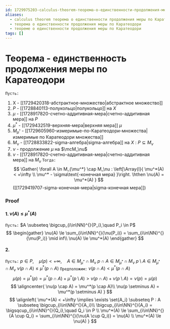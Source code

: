 ```yaml
---
id: 1729975203-calculus-theorem-теорема-о-единственности-продолжения-меры-по-Каратеодори
aliases:
  - calculus theorem теорема о единственности продолжения меры по Каратеодори
  - теорема о единственности продолжения меры по Каратеодори
  - теореме о единственности продолжения меры по Каратеодори
tags: []
---
```


# Теорема - единственность продолжения меры по Каратеодори
`Пусть:`
1. X - [[1729420318-абстрактное-множество|абстрактное множество]]
2. $P$ - [[1728840113-полукольцо|полукольцо]] на $X$
3. $\mu$ - [[1728917820-счетно-аддитивная-мера|счетно-аддитивная мера]] на $P$
4. $\mu^*$ - [[1729432519-верхняя-мера|верхняя мера]] $\mu$
5. $M_{\mu^*}$ - [[1729605960-измеримые-по-Каратеодори-множества|измеримые по Каратеодори множества]]
6. $M_\nu$ - [[1728833822-sigma-алгебра|sigma-алгебра]] на $X$ : $P \subseteq M_\nu$
8. $\nu$ - продолжение $\mu$ на $\mcM_\nu$ 
7. $\nu$ - [[1728917820-счетно-аддитивная-мера|счетно-аддитивная мера]] на $M_\nu$
`Тогда:`
$$
\Gather{
\forall A \in M_{\mu^*} \cap M_\nu : 
\left[\Array{l}{
\mu^*(A) < +\infty \\
\mu^* - \sigma\text{-конечная мера}
}\right. \hthen
\nu(A) = \mu^*(A)
}
$$
([[1729419707-sigma-конечная-мера|sigma-конечная мера]])
### Proof
#### 1. $\nu(A) \le \mu^*(A)$
`Пусть:` $A \subseteq \bigcup_{i\in\NN}^{}{P_i},\quad P_i \in P$
$$
\begin{gather}
\nu(A) \le \sum_{i\in\NN}^{}{\nu(P_i)} = \sum_{i\in\NN}^{}{\mu(P_i)} \mid inf\\
\nu(A) \le \mu^*(A)
\end{gather}
$$
#### 2.
`Пусть:` $p \in P,\quad \mu(p) < +\infty,\quad A \in M_{\mu^*} \cap M_\nu$
$p \cap A \in M_{\mu^*} \cap M_\nu$
$p \setminus A \in M_{\mu^*} \cap M_\nu$
$\nu(p \cap A) \le \mu^*(p \cap A)$
`Предположим:` $\nu(p \cap A) < \mu^*(p \cap A)$
$$
\mu(p) = \mu^*(p) = \mu^*(p \cap A) + \mu^*(p \setminus A) >
\nu(p \cap A) + \nu(p \setminus A) =
\nu(p) = \mu(p)
$$
$$
\aligncenter{
\nu(p \cap A) = \mu^*(p \cap A)\\
\nu(p \setminus A) = \mu^*(p \setminus A)
}
$$
$$
\alignleft{
\mu^*(A) < +\infty \implies \exists \set{A_i} \subseteq P :
A \subseteq \bigcup_{i\in\NN}^{}{A_i}\\
\bigcup_{i\in\NN}^{}{A_i} = \bigsqcup_{i\in\NN}^{}{Q_i},\quad Q_i \in P \\
\mu^*(A) \le \sum_{i\in\NN}^{}{A \cup Q_i} =
\sum_{i\in\NN}^{}{\nu(A \cup Q_i)} =
\nu(A) \\
\mu^*(A) \le \nu(A)
}
$$
